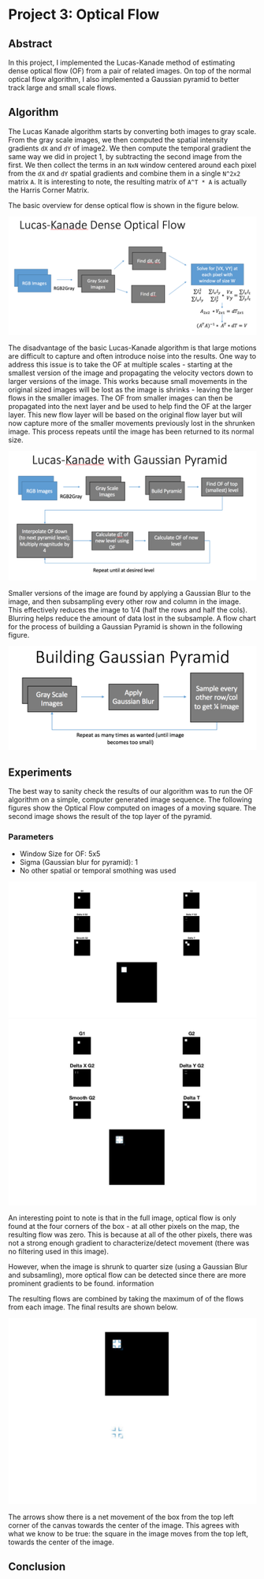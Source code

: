 # Project 3: Optical Flow

## Abstract
In this project, I implemented the Lucas-Kanade method of estimating dense
optical flow (OF) from a pair of related images. On top of the normal optical flow
algorithm, I also implemented a Gaussian pyramid to better track large and small
scale flows.

## Algorithm

The Lucas Kanade algorithm starts by converting both images to gray scale. From
the gray scale images, we then computed the spatial intensity gradients `dX`
and `dY` of image2. We then compute the temporal gradient the same way we did in
project 1, by subtracting the second image from the first. We then collect the
terms in an `NxN` window centered around each pixel from the `dX` and `dY`
spatial gradients and combine them in a single `N^2x2` matrix `A`. It is
interesting to note, the resulting matrix of `A^T * A` is actually the Harris
Corner Matrix.

The basic overview for dense optical flow is shown in the figure below.

![Lucas Kanade Dense Optical Flow](resources/LucasKanadeFlow.png)

The disadvantage of the basic Lucas-Kanade algorithm is that large motions
are difficult to capture and often introduce noise into the results. One
way to address this issue is to take the OF at multiple scales - starting at
the smallest version of the image and propagating the velocity vectors down to
larger versions of the image. This works because small movements in the
original sized images will be lost as the image is shrinks - leaving the larger
flows in the  smaller images. The OF from smaller images
can then be propagated into the next layer and be used to help find the OF at
the larger layer. This new flow layer will be based on the original flow layer
but will now capture more of the smaller movements previously lost in the
shrunken image. This process repeats until the image has been returned to its
normal size.

![Dense Optical Flow with Pyramids](resources/LucasKanadePyramid.png)

Smaller versions of the image are found by applying a Gaussian Blur to the image,
and then subsampling every other row and column in the image. This effectively
reduces the image to 1/4 (half the rows and half the cols). Blurring helps reduce
the amount of data lost in the subsample. A flow chart for the process of building
a Gaussian Pyramid is shown in the following figure.

![Building a Gaussian Pyramid](resources/BuildingPyramid.png)

## Experiments

The best way to sanity check the results of our algorithm was to run the OF 
algorithm on a simple, computer generated image sequence. The following figures 
show the Optical Flow computed on images of a moving square. The second image 
shows the result of the top layer of the pyramid. 

### Parameters
- Window Size for OF: 5x5
- Sigma (Gaussian blur for pyramid): 1 
- No other spatial or temporal smothing was used

![Ground Truth Full Size](resources/TruthTest2.jpg)
![Ground Truth Quarter Size](resources/TruthTest.jpg)

An interesting point to note is that in the full image, optical flow is only found
at the four corners of the box - at all other pixels on the map, the resulting 
flow was zero. This is because at all of the other pixels, there was not a strong
enough gradient to characterize/detect movement (there was no filtering used in 
this image). 

However, when the image is shrunk to quarter size (using a Gaussian Blur and 
subsamling), more optical flow can be detected since there are more prominent 
gradients to be found. 
information 

The resulting flows are combined by taking the maximum of of the flows from each 
image. The final results are shown below. 

![Ground Truth Combined](resources/TruthTestFinal.jpg)

The arrows show there is a net movement of the box from the top left corner of 
the canvas towards the center of the image. This agrees with what we know to be
true: the square in the image moves from the top left, towards the center of the 
image. 

## Conclusion
